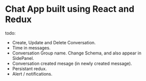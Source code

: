 # Chat App built using React and Redux
todo:
- Create, Update and Delete Conversation.
- Time in messages.
- Conversation Group name. Change Schema, and also appear in SidePanel.
- Conversation created mesage (in newly created message).
- Persistant redux.
- Alert / notifications.